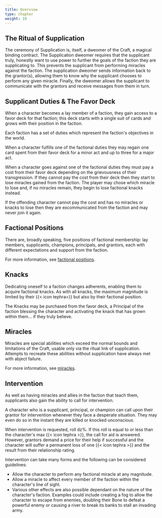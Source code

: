 ```yaml
---
title: Overview
type: chapter
weight: 10
---
```


## The Ritual of Supplication

The ceremony of Supplication is, itself, a dweomer of the Craft, a magical binding contract.
The Supplication dweomer requires that the supplicant truly, honestly want to use power to further the goals of the faction they are supplicating to.
This prevents the supplicant from performing miracles against the faction.
The supplication dweomer sends information back to the grantor(s), allowing them to know why the supplicant chooses to perform any given miracle.
Finally, the dweomer allows the supplicant to communicate with the grantors and receive messages from them in turn.

## Supplicant Duties & The Favor Deck

When a character becomes a lay member of a faction, they gain access to a favor deck for that faction; this deck starts with a single suit of cards and grows with their position in the faction.

Each faction has a set of duties which represent the faction's objectives in the world.

When a character fulfills one of the factional duties they may regain one card spent from their favor deck for a minor act and up to three for a major act.

When a character goes against one of the factional duties they must pay a cost from their favor deck depending on the grievousness of their transgression.
If they cannot pay the cost from their deck then they start to lose miracles gained from the faction.
The player may chose which miracle to lose and, if no miracles remain, they begin to lose factional knacks instead.

If the offending character cannot pay the cost and has no miracles or knacks to lose then they are excommunicated from the faction and may never join it again.

## Factional Positions

There are, broadly speaking, five positions of factional membership: lay members, supplicants, champions, principals, and grantors, each with different expectations and support from the faction.

For more information, see [factional positions](positions).

## Knacks

Dedicating oneself to a faction changes adherents, enabling them to acquire factional knacks.
As with all knacks, the maximum magnitude is limited by their {{< icon tephra>}} but also by their factional position.

The Knacks may be purchased from the favor deck, a Principal of the faction blessing the character and activating the knack that has grown within them... if they truly believe.

## Miracles

Miracles are special abilities which exceed the normal bounds and limitations of the Craft, usable only via the ritual link of supplication.
Attempts to recreate these abilities without supplication have always met with abject failure.

For more information, see [miracles](miracles).

## Intervention

As well as having miracles and allies in the faction that teach them, supplicants also gain the ability to call for intervention.

A character who is a supplicant, principal, or champion can call upon their grantor for intervention whenever they face a desperate situation.
They may even do so in the instant they are killed or knocked unconscious.

When intervention is requested, roll dz%.
If this roll is equal to or less than the character's max {{< icon tephra >}}, the call for aid is answered.
However, grantors demand a price for their help if successful and the character will suffer a permanent loss of one {{< icon tephra >}} and the result from their relationship rating.

Intervention can take many forms and the following can be considered guidelines:

+ Allow the character to perform any factional miracle at any magnitude.
+ Allow a miracle to affect every member of the faction within the character's line of sight.
+ Various other effects are also possible dependant on the nature of the character's faction.
  Examples could include creating a fog to allow the character to escape from enemies, doubling their Bone to defeat a powerful enemy or causing a river to break its banks to stall an invading army.

